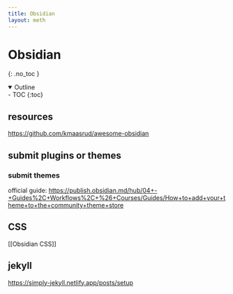 ```yaml
---
title: Obsidian
layout: meth
---
```

# Obsidian
{: .no_toc }

<details open markdown="block">
  <summary>
    Outline
  </summary>
- TOC
{:toc}
</details>

## resources
<https://github.com/kmaasrud/awesome-obsidian>

## submit plugins or themes
### submit themes
official guide:  <https://publish.obsidian.md/hub/04+-+Guides%2C+Workflows%2C+%26+Courses/Guides/How+to+add+your+theme+to+the+community+theme+store>

## CSS
[[Obsidian CSS]]

## jekyll
<https://simply-jekyll.netlify.app/posts/setup>